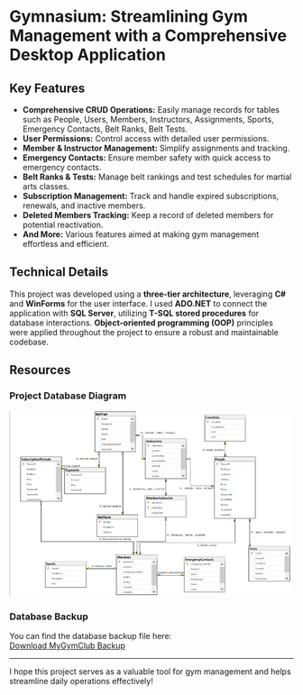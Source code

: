 # Gymnasium: Streamlining Gym Management with a Comprehensive Desktop Application

## Key Features

- **Comprehensive CRUD Operations:** Easily manage records for tables such as People, Users, Members, Instructors, Assignments, Sports, Emergency Contacts, Belt Ranks, Belt Tests.
- **User Permissions:** Control access with detailed user permissions.
- **Member & Instructor Management:** Simplify assignments and tracking.
- **Emergency Contacts:** Ensure member safety with quick access to emergency contacts.
- **Belt Ranks & Tests:** Manage belt rankings and test schedules for martial arts classes.
- **Subscription Management:** Track and handle expired subscriptions, renewals, and inactive members.
- **Deleted Members Tracking:** Keep a record of deleted members for potential reactivation.
- **And More:** Various features aimed at making gym management effortless and efficient.

## Technical Details

This project was developed using a **three-tier architecture**, leveraging **C#** and **WinForms** for the user interface. I used **ADO.NET** to connect the application with **SQL Server**, utilizing **T-SQL stored procedures** for database interactions. **Object-oriented programming (OOP)** principles were applied throughout the project to ensure a robust and maintainable codebase.

## Resources

### Project Database Diagram

![Project Database Diagram](MyDatabaseResources/Project%20Database%20Diagram.png)

### Database Backup

You can find the database backup file here:  
[Download MyGymClub Backup](MyDatabaseResources/KarateClub.bak)

---

I hope this project serves as a valuable tool for gym management and helps streamline daily operations effectively!
